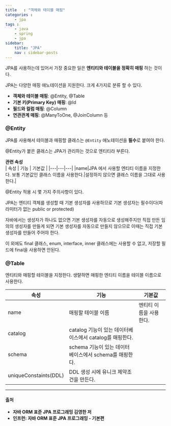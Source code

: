 ```yaml
---
title   : "객체와 테이블 매핑"
categories : 
    - jpa
tags : 
    - java
    - spring
    - jpa
sidebar:
    title: "JPA"
    nav : sidebar-posts
---  
```


JPA를 사용하는데 있어서 가장 중요한 일은 **엔티티와 테이블을 정확히 매핑** 하는 것이다.  

JPA는 다양한 매핑 애노테이션을 지원한다. 크게 4가지로 분류 할 수 있다.  

- **객체와 테이블 매핑**: @Entity, @Table
- **기본 키(Primary Key) 매핑**: @Id
- **필드와 컬럼 매핑**: @Column
- **연관관계 매핑**: @ManyToOne, @JoinColumn 등  


### @Entity  

JPA를 사용해서 테이블과 매핑할 클래스는 `@Entity` 애노테이션을 **필수**로 붙여야 한다.  

@Entity가 붙은 클래스는 JPA가 관리하는 것으로 엔티티라 부른다.  

__관련 속성__  
| 속성 | 기능 | 기본값 |
|---|---|---|
|name|JPA 에서 사용할 엔티티 이름을 지정한다. 보통 기본값인 클래스 이름을 사용한다.|설정하지 않으면 클래스 이름을 그대로 사용한다.|  


@Entity 적용 시 몇 가지 주의사항이 있다.  

JPA는 엔티티 객체를 생성할 때 기본 생성자를 사용하므로 기본 생성자는 필수이다(파라미터가 없는 public or protected)  

자바에서는 생성자가 하나도 없으면 기본 생성자를 자동으로 생성해주지만 직접 만든 임의의 생성자를 만들게 되면 기본 생성자를 자동으로 만들지 않으므로 이때는 직접 기본 생성자를 만들어 주어야 한다.  

이 외에도 final 클래스, enum, interface, inner 클래스에는 사용할 수 없고, 저장할 필드에 final을 사용하면 안된다.  

### @Table  

엔티티와 매핑할 테이블을 지정한다. 생랼하면 매핑한 엔티티 이름을 테이블 이름으로 사용한다.  

| 속성 | 기능 | 기본값 |
|---|---|---|
|name|매핑할 테이블 이름|엔티티 이름을 사용한다.||
|catalog|catalog 기능이 있는 데이터베이스에서 catalog를 매핑한다.||
|schema|schema 기능이 있는 데이터베이스에서 schema를 매핑한다.||
|uniqueConstaints(DDL)|DDL 생성 시에 유니크 제약조건을 만든다.||  


---

#### 출처  
- **자바 ORM 표준 JPA 프로그래밍 김영한 저**  
- **인프런: 자바 ORM 표준 JPA 프로그래밍 - 기본편**  
